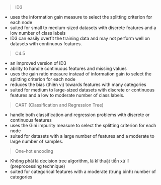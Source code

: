 > ID3
- uses the information gain measure to select the splitting criterion for each node
- suited for small to medium-sized datasets with discrete features and a low number of class labels
- ID3 can easily overfit the training data and may not perform well on datasets with continuous features.

> C4.5
- an improved version of ID3
- ability to handle continuous features and missing values
- uses the gain ratio measure instead of information gain to select the splitting criterion for each node
- reduces the bias (thiên vị) towards features with many categories
- suited for medium to large-sized datasets with discrete or continuous features and a low to moderate number of class labels.

> CART (Classification and Regression Tree)
- handle both classification and regression problems with discrete or continuous features
- uses the Gini impurity measure to select the splitting criterion for each node
- suited for datasets with a large number of features and a moderate to large number of samples.

> One-hot encoding
- Không phải là decision tree algorithm, là kĩ thuật tiền xử lí (preprocessing technique)
- suited for categorical features with a moderate (trung bình) number of categories
